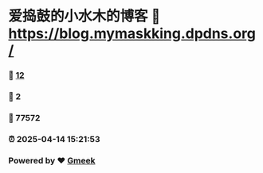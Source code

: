 # 爱捣鼓的小水木的博客 :link: https://blog.mymaskking.dpdns.org/ 
### :page_facing_up: [12](https://blog.mymaskking.dpdns.org//tag.html) 
### :speech_balloon: 2 
### :hibiscus: 77572 
### :alarm_clock: 2025-04-14 15:21:53 
### Powered by :heart: [Gmeek](https://github.com/Meekdai/Gmeek)
